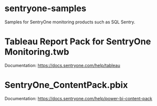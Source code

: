# sentryone-samples
Samples for SentryOne monitoring products such as SQL Sentry.

# Tableau Report Pack for SentryOne Monitoring.twb
Documentation: https://docs.sentryone.com/help/tableau

# SentryOne_ContentPack.pbix
Documentation: https://docs.sentryone.com/help/power-bi-content-pack
